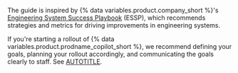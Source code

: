 The guide is inspired by {% data variables.product.company_short %}'s [Engineering System Success Playbook](https://resources.github.com/engineering-system-success-playbook/) (ESSP), which recommends strategies and metrics for driving improvements in engineering systems.

If you're starting a rollout of {% data variables.product.prodname_copilot_short %}, we recommend defining your goals, planning your rollout accordingly, and communicating the goals clearly to staff. See [AUTOTITLE](/copilot/get-started/achieve-engineering-goals).
